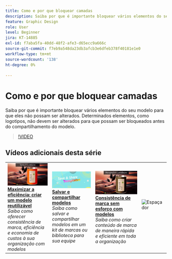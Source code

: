 ```yaml
---
title: Como e por que bloquear camadas
description: Saiba por que é importante bloquear vários elementos do seu modelo para que eles não possam ser alterados
feature: Graphic Design
role: User
level: Beginner
jira: KT-14885
exl-id: f7aba5fa-40dd-48f2-afe3-d65ecc9a666c
source-git-commit: f7eb9a548da23db3afcb3e6dfeb378f40181e1e0
workflow-type: tm+mt
source-wordcount: '138'
ht-degree: 0%

---
```


# Como e por que bloquear camadas

Saiba por que é importante bloquear vários elementos do seu modelo para que eles não possam ser alterados. Determinados elementos, como logotipos, não devem ser alterados para que possam ser bloqueados antes do compartilhamento do modelo.

>[!VIDEO](https://video.tv.adobe.com/v/3427095?quality=12&learn=on&hidetitle=true)

## Vídeos adicionais desta série

<table style="table-layout:fixed">
<tr>
   <td>
         <a href="create-templates.md">
            <img alt="Maximizar a eficiência: criar um modelo reutilizável" src="assets/create-template.png" />
         </a>
         <div>
         <a href="create-templates.md"><strong>Maximizar a eficiência: criar um modelo reutilizável</strong></a>
         </div>
         <em>Saiba como oferecer consistência de marca, eficiência e economia de custos à sua organização com modelos</em>
         <br>
   </td>
   <td>
         <a href="share-templates.md">
            <img alt="Salvar e compartilhar modelos" src="assets/share-templates.png" />
         </a>
         <div>
         <a href="share-templates.md"><strong>Salvar e compartilhar modelos</strong></a>
         </div>
         <em>Saiba como salvar e compartilhar modelos em um kit de marcas ou biblioteca para sua equipe</em>
         <br>
   </td>
   <td>
         <a href="use-templates.md">
            <img alt="Consistência de marca sem esforço com modelos" src="assets/use-templates.png" />
         </a>
         <div>
         <a href="use-templates.md"><strong>Consistência de marca sem esforço com modelos</strong></a>
         </div>
         <em>Saiba como criar conteúdo de marca de maneira rápida e eficiente em toda a organização</em>
         <br>
   </td>
   <td>
      <img alt="Espaçador" src="../assets/Whitespacer.png" />
      <div>
      <br>
   </td>
</tr>
</table>
